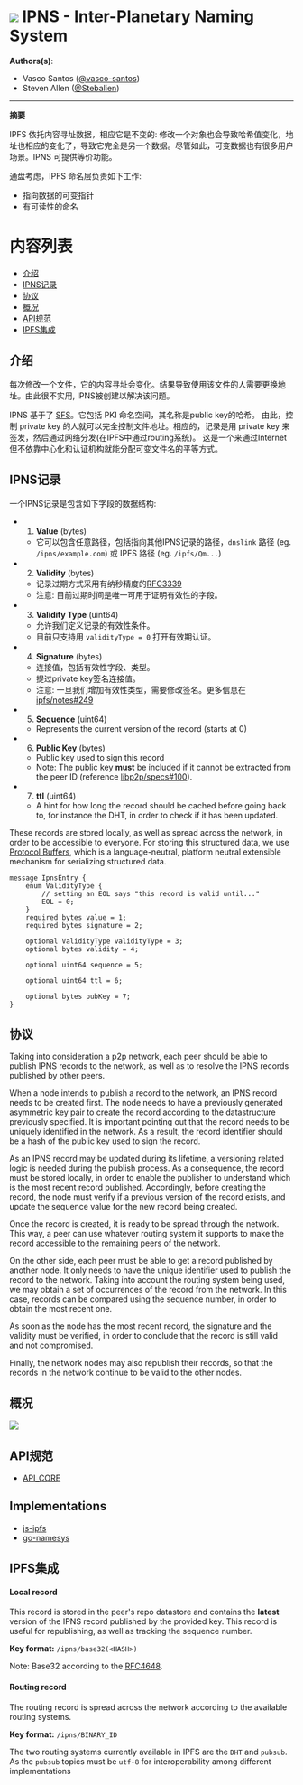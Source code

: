 # ![](https://img.shields.io/badge/status-wip-orange.svg?style=flat-square) IPNS - Inter-Planetary Naming System

**Authors(s)**:
- Vasco Santos ([@vasco-santos](https://github.com/vasco-santos))
- Steven Allen ([@Stebalien](https://github.com/Stebalien))

-----

**摘要**

IPFS 依托内容寻址数据，相应它是不变的: 修改一个对象也会导致哈希值变化，地址也相应的变化了，导致它完全是另一个数据。尽管如此，可变数据也有很多用户场景。IPNS 可提供等价功能。

通盘考虑，IPFS 命名层负责如下工作:
- 指向数据的可变指针
- 有可读性的命名

# 内容列表

- [介绍](#介绍)
- [IPNS记录](#ipns记录)
- [协议](#协议)
- [概况](#概况)
- [API规范](#API规范)
- [IPFS集成](#IPFS集成)

## 介绍

每次修改一个文件，它的内容寻址会变化。结果导致使用该文件的人需要更换地址。由此很不实用, IPNS被创建以解决该问题。

IPNS 基于了 [SFS](http://en.wikipedia.org/wiki/Self-certifying_File_System)。它包括 PKI 命名空间，其名称是public key的哈希。
由此，控制 private key 的人就可以完全控制文件地址。相应的，记录是用 private key 来签发，然后通过网络分发(在IPFS中通过routing系统)。 
这是一个来通过Internet但不依靠中心化和认证机构就能分配可变文件名的平等方式。

## IPNS记录

一个IPNS记录是包含如下字段的数据结构:

- 1. **Value** (bytes)
  - 它可以包含任意路径，包括指向其他IPNS记录的路径，`dnslink` 路径 (eg. `/ipns/example.com`) 或 IPFS 路径 (eg. `/ipfs/Qm...`)
- 2. **Validity** (bytes)
  - 记录过期方式采用有纳秒精度的[RFC3339](https://www.ietf.org/rfc/rfc3339.txt) 
  - 注意: 目前过期时间是唯一可用于证明有效性的字段。
- 3. **Validity Type** (uint64)
   - 允许我们定义记录的有效性条件。
   - 目前只支持用 `validityType = 0` 打开有效期认证。
- 4. **Signature** (bytes)
  - 连接值，包括有效性字段、类型。
  - 提过private key签名连接值。
  - 注意: 一旦我们增加有效性类型，需要修改签名。更多信息在 [ipfs/notes#249](https://github.com/ipfs/notes/issues/249)
- 5. **Sequence** (uint64)
  - Represents the current version of the record (starts at 0)
- 6. **Public Key** (bytes)
  - Public key used to sign this record
  - Note: The public key **must** be included if it cannot be extracted from the peer ID (reference [libp2p/specs#100](https://github.com/libp2p/specs/pull/100/files)).
- 7. **ttl** (uint64)
  - A hint for how long the record should be cached before going back to, for instance the DHT, in order to check if it has been updated.

These records are stored locally, as well as spread across the network, in order to be accessible to everyone. For storing this structured data, we use [Protocol Buffers](https://github.com/google/protobuf), which is a language-neutral, platform neutral extensible mechanism for serializing structured data.

```
message IpnsEntry {
	enum ValidityType {
		// setting an EOL says "this record is valid until..."
		EOL = 0;
	}
	required bytes value = 1;
	required bytes signature = 2;

	optional ValidityType validityType = 3;
	optional bytes validity = 4;

	optional uint64 sequence = 5;

	optional uint64 ttl = 6;

	optional bytes pubKey = 7;
}
```

## 协议

Taking into consideration a p2p network, each peer should be able to publish IPNS records to the network, as well as to resolve the IPNS records published by other peers.

When a node intends to publish a record to the network, an IPNS record needs to be created first. The node needs to have a previously generated asymmetric key pair to create the record according to the datastructure previously specified. It is important pointing out that the record needs to be uniquely identified in the network. As a result, the record identifier should be a hash of the public key used to sign the record.

As an IPNS record may be updated during its lifetime, a versioning related logic is needed during the publish process. As a consequence, the record must be stored locally, in order to enable the publisher to understand which is the most recent record published. Accordingly, before creating the record, the node must verify if a previous version of the record exists, and update the sequence value for the new record being created.

Once the record is created, it is ready to be spread through the network. This way, a peer can use whatever routing system it supports to make the record accessible to the remaining peers of the network.

On the other side, each peer must be able to get a record published by another node. It only needs to have the unique identifier used to publish the record to the network. Taking into account the routing system being used, we may obtain a set of occurrences of the record from the network. In this case, records can be compared using the sequence number, in order to obtain the most recent one.

As soon as the node has the most recent record, the signature and the validity must be verified, in order to conclude that the record is still valid and not compromised.

Finally, the network nodes may also republish their records, so that the records in the network continue to be valid to the other nodes.

## 概况

![](img/ipns-overview.png)

## API规范

  - [API_CORE](https://github.com/ipfs/specs/blob/master/API_CORE.md)

## Implementations

  - [js-ipfs](https://github.com/ipfs/js-ipfs/tree/master/packages/ipfs-core/src/ipns)
  - [go-namesys](https://github.com/ipfs/go-namesys)

## IPFS集成

#### Local record

This record is stored in the peer's repo datastore and contains the **latest** version of the IPNS record published by the provided key. This record is useful for republishing, as well as tracking the sequence number.

**Key format:** `/ipns/base32(<HASH>)`

Note: Base32 according to the [RFC4648](https://tools.ietf.org/html/rfc4648).

#### Routing record

The routing record is spread across the network according to the available routing systems.

**Key format:** `/ipns/BINARY_ID`

The two routing systems currently available in IPFS are the `DHT` and `pubsub`. As the `pubsub` topics must be `utf-8` for interoperability among different implementations
